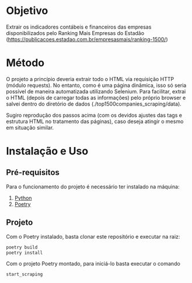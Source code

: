 # Objetivo

Extrair os indicadores contábeis e financeiros das empresas disponibilizados pelo Ranking Mais Empresas do Estadão (https://publicacoes.estadao.com.br/empresasmais/ranking-1500/)

# Método
O projeto a princípio deveria extrair todo o HTML via requisição HTTP (módulo requests). No entanto, como é uma página dinâmica, isso só seria possível de maneira automatizada utilizando Selenium. Para facilitar, extrai o HTML (depois de carregar todas as informações) pelo próprio browser e salvei dentro do diretório de dados (./top1500companies_scraping/data).

Sugiro reprodução dos passos acima (com os devidos ajustes das tags e estrutura HTML no tratamento das páginas), caso deseja atingir o mesmo em situação similar.

# Instalação e Uso

## Pré-requisitos

Para o funcionamento do projeto é necessário ter instalado na máquina:
1. [Python](https://www.python.org/)
2. [Poetry](https://python-poetry.org/)


## Projeto

Com o Poetry instalado, basta clonar este repositório e executar na raiz:

```bash
poetry build
poetry install
```

Com o projeto Poetry montado, para iniciá-lo basta executar o comando

```bash
start_scraping
```